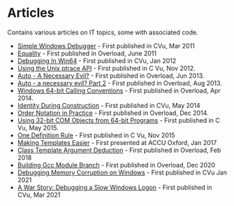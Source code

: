 # Articles

Contains various articles on IT topics, some with associated code.

- [Simple Windows Debugger](Simple_Debugger) - First published in CVu, Mar 2011
- [Equality](Equality.md) - First published in Overload, June 2011
- [Debugging In Win64](Simple_Debugger/DebuggingInWin64.md) - First published in CVu, Jan 2012
- [Using the Unix ptrace API](Linux_Debugger) - First published in C Vu, Nov 2012.
- [Auto - A Necessary Evil?](Auto/Auto_Part1.md) - First published in Overload, Jun 2013.
- [Auto - a necessary evil? Part 2](Auto/Auto_Part2.md) - First published in Overload, Aug 2013.
- [Windows 64-bit Calling Conventions](Windows_64bit_Calling_Conventions) - First published in Overload, Apr 2014.
- [Identity During Construction](Identity_during_construction) - First published in CVu, May 2014
- [Order Notation in Practice](OrderNotationInPractice) - First published in Overload, Dec 2014.
- [Using 32-bit COM Objects from 64-bit Programs](DllSurrogate) - First published in C Vu, May 2015.
- [One Definition Rule](OneDefinitionRule.md) - First published in C Vu, Nov 2015
- [Making Templates Easier](Making_Templates_Easier/Making_Templates_Easier.odp) - First presented at ACCU Oxford, Jan 2017
- [Class Template Argument Deduction](ClassTemplateArgumentDeduction.md) - First published in Overload, Feb 2018
- [Building Gcc Module Branch](BuildingGccModuleBranch.md) - First published in Overload, Dec 2020
- [Debugging Memory Corruption on Windows](Debugging_Memory_Corruption_On_Windows) - First published in CVu Jan 2021
- [A War Story: Debugging a Slow Windows Logon](Logon_Problems/DebuggingASlowLogon.md) - First published in CVu, Mar 2021

